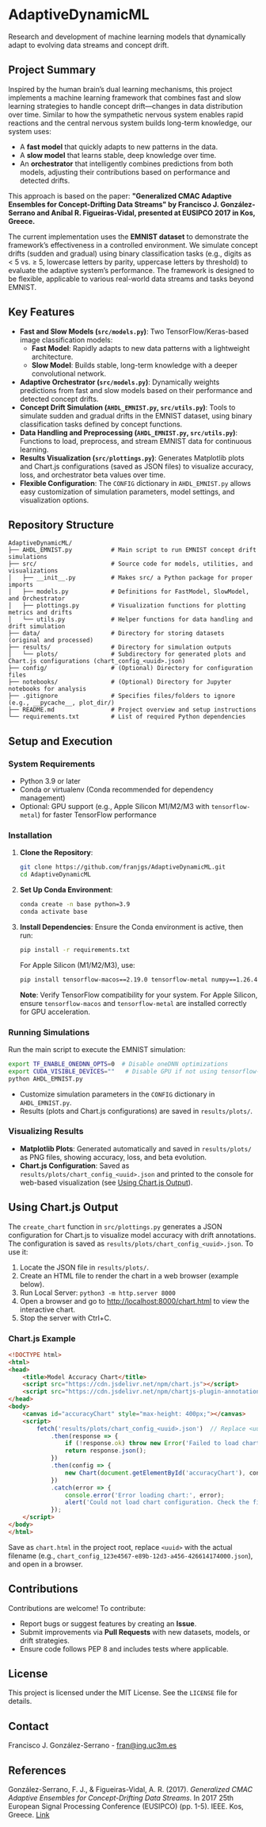 # AdaptiveDynamicML

Research and development of machine learning models that dynamically adapt to evolving data streams and concept drift.

## Project Summary

Inspired by the human brain’s dual learning mechanisms, this project implements a machine learning framework that combines fast and slow learning strategies to handle concept drift—changes in data distribution over time. Similar to how the sympathetic nervous system enables rapid reactions and the central nervous system builds long-term knowledge, our system uses:
- A **fast model** that quickly adapts to new patterns in the data.
- A **slow model** that learns stable, deep knowledge over time.
- An **orchestrator** that intelligently combines predictions from both models, adjusting their contributions based on performance and detected drifts.

This approach is based on the paper: **"Generalized CMAC Adaptive Ensembles for Concept-Drifting Data Streams" by Francisco J. González-Serrano and Aníbal R. Figueiras-Vidal, presented at EUSIPCO 2017 in Kos, Greece.**

The current implementation uses the **EMNIST dataset** to demonstrate the framework’s effectiveness in a controlled environment. We simulate concept drifts (sudden and gradual) using binary classification tasks (e.g., digits as < 5 vs. ≥ 5, lowercase letters by parity, uppercase letters by threshold) to evaluate the adaptive system’s performance. The framework is designed to be flexible, applicable to various real-world data streams and tasks beyond EMNIST.

## Key Features

- **Fast and Slow Models (`src/models.py`)**: Two TensorFlow/Keras-based image classification models:
  - **Fast Model**: Rapidly adapts to new data patterns with a lightweight architecture.
  - **Slow Model**: Builds stable, long-term knowledge with a deeper convolutional network.
- **Adaptive Orchestrator (`src/models.py`)**: Dynamically weights predictions from fast and slow models based on their performance and detected concept drifts.
- **Concept Drift Simulation (`AHDL_EMNIST.py`, `src/utils.py`)**: Tools to simulate sudden and gradual drifts in the EMNIST dataset, using binary classification tasks defined by concept functions.
- **Data Handling and Preprocessing (`AHDL_EMNIST.py`, `src/utils.py`)**: Functions to load, preprocess, and stream EMNIST data for continuous learning.
- **Results Visualization (`src/plottings.py`)**: Generates Matplotlib plots and Chart.js configurations (saved as JSON files) to visualize accuracy, loss, and orchestrator beta values over time.
- **Flexible Configuration**: The `CONFIG` dictionary in `AHDL_EMNIST.py` allows easy customization of simulation parameters, model settings, and visualization options.

## Repository Structure

```
AdaptiveDynamicML/
├── AHDL_EMNIST.py           # Main script to run EMNIST concept drift simulations
├── src/                     # Source code for models, utilities, and visualizations
│   ├── __init__.py          # Makes src/ a Python package for proper imports
│   ├── models.py            # Definitions for FastModel, SlowModel, and Orchestrator
│   ├── plottings.py         # Visualization functions for plotting metrics and drifts
│   └── utils.py             # Helper functions for data handling and drift simulation
├── data/                    # Directory for storing datasets (original and processed)
├── results/                 # Directory for simulation outputs
│   └── plots/               # Subdirectory for generated plots and Chart.js configurations (chart_config_<uuid>.json)
├── config/                  # (Optional) Directory for configuration files
├── notebooks/               # (Optional) Directory for Jupyter notebooks for analysis
├── .gitignore               # Specifies files/folders to ignore (e.g., __pycache__, plot_dir/)
├── README.md                # Project overview and setup instructions
└── requirements.txt         # List of required Python dependencies
```

## Setup and Execution

### System Requirements
- Python 3.9 or later
- Conda or virtualenv (Conda recommended for dependency management)
- Optional: GPU support (e.g., Apple Silicon M1/M2/M3 with `tensorflow-metal`) for faster TensorFlow performance

### Installation
1. **Clone the Repository**:
   ```bash
   git clone https://github.com/franjgs/AdaptiveDynamicML.git
   cd AdaptiveDynamicML
   ```

2. **Set Up Conda Environment**:
   ```bash
   conda create -n base python=3.9
   conda activate base
   ```

3. **Install Dependencies**:
   Ensure the Conda environment is active, then run:
   ```bash
   pip install -r requirements.txt
   ```
   For Apple Silicon (M1/M2/M3), use:
   ```bash
   pip install tensorflow-macos==2.19.0 tensorflow-metal numpy==1.26.4 tensorflow-datasets matplotlib==3.6.3
   ```
   **Note**: Verify TensorFlow compatibility for your system. For Apple Silicon, ensure `tensorflow-macos` and `tensorflow-metal` are installed correctly for GPU acceleration.

### Running Simulations
Run the main script to execute the EMNIST simulation:
```bash
export TF_ENABLE_ONEDNN_OPTS=0  # Disable oneDNN optimizations
export CUDA_VISIBLE_DEVICES=""   # Disable GPU if not using tensorflow-metal
python AHDL_EMNIST.py
```
- Customize simulation parameters in the `CONFIG` dictionary in `AHDL_EMNIST.py`.
- Results (plots and Chart.js configurations) are saved in `results/plots/`.

### Visualizing Results
- **Matplotlib Plots**: Generated automatically and saved in `results/plots/` as PNG files, showing accuracy, loss, and beta evolution.
- **Chart.js Configuration**: Saved as `results/plots/chart_config_<uuid>.json` and printed to the console for web-based visualization (see [Using Chart.js Output](#using-chartjs-output)).

## Using Chart.js Output
The `create_chart` function in `src/plottings.py` generates a JSON configuration for Chart.js to visualize model accuracy with drift annotations. The configuration is saved as `results/plots/chart_config_<uuid>.json`. To use it:
1. Locate the JSON file in `results/plots/`.
2. Create an HTML file to render the chart in a web browser (example below).
3. Run Local Server: `python3 -m http.server 8000`
4. Open a browser and go to [http://localhost:8000/chart.html](http://localhost:8000/chart.html) to view the interactive chart.
5. Stop the server with Ctrl+C.

### Chart.js Example
```html
<!DOCTYPE html>
<html>
<head>
    <title>Model Accuracy Chart</title>
    <script src="https://cdn.jsdelivr.net/npm/chart.js"></script>
    <script src="https://cdn.jsdelivr.net/npm/chartjs-plugin-annotation"></script>
</head>
<body>
    <canvas id="accuracyChart" style="max-height: 400px;"></canvas>
    <script>
        fetch('results/plots/chart_config_<uuid>.json')  // Replace <uuid> with the actual filename
            .then(response => {
                if (!response.ok) throw new Error('Failed to load chart configuration');
                return response.json();
            })
            .then(config => {
                new Chart(document.getElementById('accuracyChart'), config);
            })
            .catch(error => {
                console.error('Error loading chart:', error);
                alert('Could not load chart configuration. Check the file path and JSON format.');
            });
    </script>
</body>
</html>
```
Save as `chart.html` in the project root, replace `<uuid>` with the actual filename (e.g., `chart_config_123e4567-e89b-12d3-a456-426614174000.json`), and open in a browser.

## Contributions
Contributions are welcome! To contribute:
- Report bugs or suggest features by creating an **Issue**.
- Submit improvements via **Pull Requests** with new datasets, models, or drift strategies.
- Ensure code follows PEP 8 and includes tests where applicable.

## License
This project is licensed under the MIT License. See the `LICENSE` file for details.

## Contact
Francisco J. González-Serrano - [fran@ing.uc3m.es](mailto:fran@ing.uc3m.es)

## References
González-Serrano, F. J., & Figueiras-Vidal, A. R. (2017). *Generalized CMAC Adaptive Ensembles for Concept-Drifting Data Streams*. In 2017 25th European Signal Processing Conference (EUSIPCO) (pp. 1-5). IEEE. Kos, Greece. [Link](https://www.eurasip.org/Proceedings/Eusipco/Eusipco2017/papers/1570340671.pdf)
